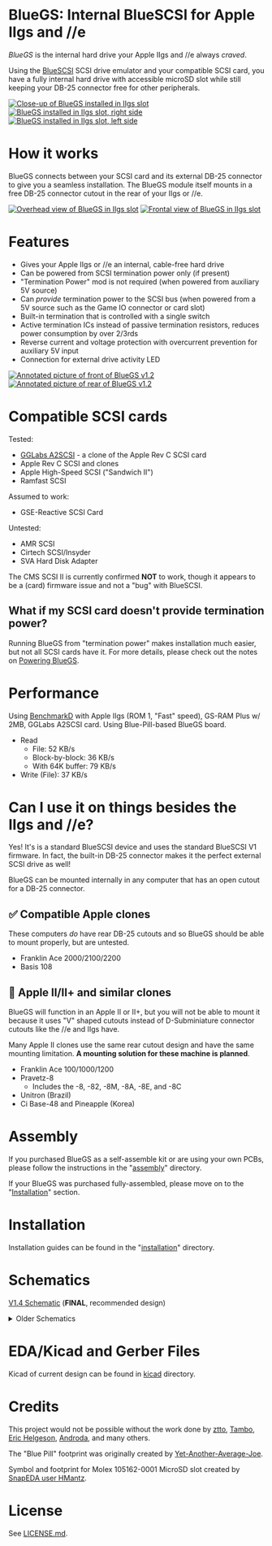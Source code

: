 # BlueGS: Internal BlueSCSI for Apple IIgs and //e

*BlueGS* is the internal hard drive your Apple IIgs and //e always *craved*.

Using the [BlueSCSI](https://github.com/erichelgeson/BlueSCSI) SCSI drive emulator and your compatible SCSI card, you have a fully internal hard drive with accessible microSD slot while still keeping your DB-25 connector free for other peripherals.

[![Close-up of BlueGS installed in IIgs slot](images/bluegs_v1.2_rear_installed_cropped_thumb.jpg)](images/bluegs_v1.2_rear_installed_cropped.jpg)
[![BlueGS installed in IIgs slot, right side](images/bluegs_v1.2_rear_installed_right_thumb.jpg)](images/bluegs_v1.2_rear_installed_right.jpg)
[![BlueGS installed in IIgs slot, left side](images/bluegs_v1.2_rear_installed_left_thumb.jpg)](images/bluegs_v1.2_rear_installed_left.jpg)

# How it works

BlueGS connects between your SCSI card and its external DB-25 connector to give you a seamless installation. The BlueGS module itself mounts in a free DB-25 connector cutout in the rear of your IIgs or //e.

[![Overhead view of BlueGS in IIgs slot](images/bluegs_v1.2_installed_overhead_thumb.jpg)](images/bluegs_v1.2_installed_overhead.jpg)
[![Frontal view of BlueGS in IIgs slot](images/bluegs_v1.2_installed_front_thumb.jpg)](images/bluegs_v1.2_installed_front.jpg)

# Features

* Gives your Apple IIgs or //e an internal, cable-free hard drive
* Can be powered from SCSI termination power only (if present)
* "Termination Power" mod is not required (when powered from auxiliary 5V source)
* Can *provide* termination power to the SCSI bus (when powered from a 5V source such as the Game IO connector or card slot)
* Built-in termination that is controlled with a single switch
* Active termination ICs instead of passive termination resistors, reduces power consumption by over 2/3rds
* Reverse current and voltage protection with overcurrent prevention for auxiliary 5V input
* Connection for external drive activity LED

[![Annotated picture of front of BlueGS v1.2](images/bluegs-bp-v1.4_board_front_annotated_thumb.jpg)](images/bluegs-bp-v1.4_board_front_annotated.jpg)
[![Annotated picture of rear of BlueGS v1.2](images/bluegs-bp-v1.4_board_rear_annotated_thumb.jpg)](images/bluegs-bp-v1.4_board_rear_annotated.jpg)

# Compatible SCSI cards

Tested:
* [GGLabs A2SCSI](https://gglabs.us/node/2071) - a clone of the Apple Rev C SCSI card
* Apple Rev C SCSI and clones
* Apple High-Speed SCSI ("Sandwich II")
* Ramfast SCSI

Assumed to work:
* GSE-Reactive SCSI Card

Untested:
* AMR SCSI
* Cirtech SCSI/Insyder
* SVA Hard Disk Adapter

The CMS SCSI II is currently confirmed **NOT** to work, though it appears to be a (card) firmware issue and not a "bug" with BlueSCSI.

## What if my SCSI card doesn't provide termination power?

Running BlueGS from "termination power" makes installation much easier, but not all SCSI cards have it. For more details, please check out the notes on [Powering BlueGS](POWERING_BLUE-GS.md).

# Performance

Using [BenchmarkD](https://www.brutaldeluxe.fr/products/apple2gs/benchmarked.html) with Apple IIgs (ROM 1, "Fast" speed), GS-RAM Plus w/ 2MB, GGLabs A2SCSI card. Using Blue-Pill-based BlueGS board.

* Read
  * File: 52 KB/s
  * Block-by-block: 36 KB/s
  * With 64K buffer: 79 KB/s
* Write (File): 37 KB/s

# Can I use it on things besides the IIgs and //e?

Yes! It's is a standard BlueSCSI device and uses the standard BlueSCSI V1 firmware. In fact, the built-in DB-25 connector makes it the perfect external SCSI drive as well!

BlueGS can be mounted internally in any computer that has an open cutout for a DB-25 connector.

## ✅ Compatible Apple clones

These computers *do* have rear DB-25 cutouts and so BlueGS should be able to mount properly, but are untested.

* Franklin Ace 2000/2100/2200
* Basis 108

## 🚫 Apple II/II+ and similar clones

BlueGS will function in an Apple II or II+, but you will not be able to mount it because it uses "V" shaped cutouts instead of D-Subminiature connector cutouts like the //e and IIgs have.

Many Apple II clones use the same rear cutout design and have the same mounting limitation. **A mounting solution for these machine is planned**.

* Franklin Ace 100/1000/1200
* Pravetz-8
  - Includes the -8, -82, -8M, -8A, -8E, and -8C
* Unitron (Brazil)
* Ci Base-48 and Pineapple (Korea)


# Assembly

If you purchased BlueGS as a self-assemble kit or are using your own PCBs, please follow the instructions in the "[assembly](assembly/)" directory.

If your BlueGS was purchased fully-assembled, please move on to the "[Installation](installation/)" section.
# Installation

Installation guides can be found in the "[installation](installation/)" directory.
# Schematics

[V1.4 Schematic](schematics/schematic_v1.4.pdf) (**FINAL**, recommended design)

<details>
  <summary>Older Schematics</summary>

[V1.3 Schematic](schematics/schematic_v1.3.pdf)

[V1.2 Schematic](schematics/schematic_v1.2.pdf)

[V1.1 Schematic](schematics/schematic_v1.1.pdf)

</details>

# EDA/Kicad and Gerber Files

Kicad of current design can be found in [kicad](kicad/) directory.

# Credits

This project would not be possible without the work done by [ztto](https://github.com/ztto/ArdSCSino-stm32), [Tambo](https://twitter.com/h_koma2), [Eric Helgeson](https://github.com/erichelgeson/BlueSCSI), [Androda](https://androda.work/), and many others.

The "Blue Pill" footprint was originally created by [Yet-Another-Average-Joe](https://github.com/yet-another-average-joe/Kicad-STM32).

Symbol and footprint for Molex 105162-0001 MicroSD slot created by [SnapEDA user HMantz](https://www.snapeda.com/parts/105162-0001/Molex/view-part/).

# License

See [LICENSE.md](LICENSE.md).
